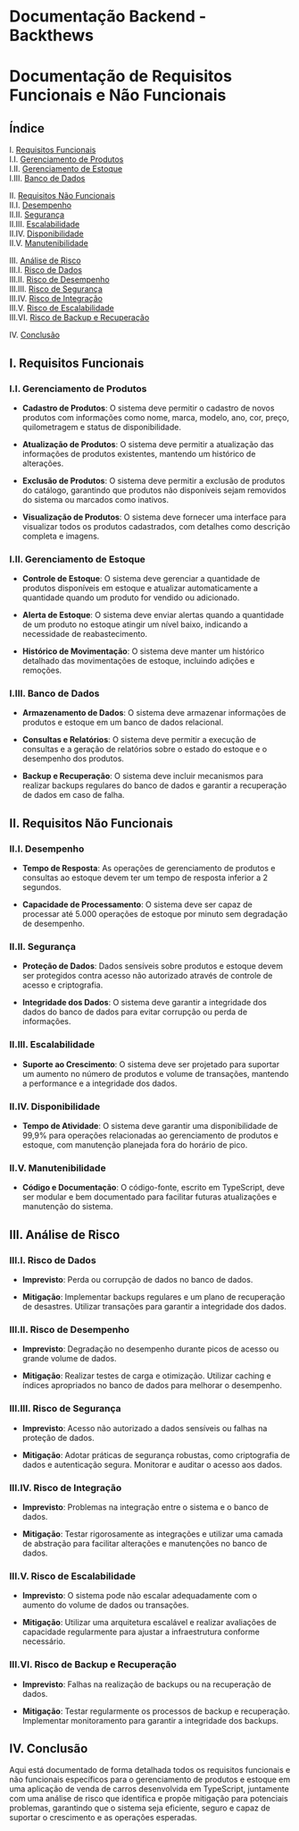 # Documentação Backend - Backthews
# Documentação de Requisitos Funcionais e Não Funcionais

## Índice

I. [Requisitos Funcionais](#i-requisitos-funcionais)  
   I.I. [Gerenciamento de Produtos](#ii-gerenciamento-de-produtos)  
   I.II. [Gerenciamento de Estoque](#iii-gerenciamento-de-estoque)  
   I.III. [Banco de Dados](#iv-banco-de-dados)

II. [Requisitos Não Funcionais](#v-requisitos-não-funcionais)  
   II.I. [Desempenho](#vi-desempenho)  
   II.II. [Segurança](#vii-segurança)  
   II.III. [Escalabilidade](#viii-escalabilidade)  
   II.IV. [Disponibilidade](#ix-disponibilidade)  
   II.V. [Manutenibilidade](#x-manutenibilidade)

III. [Análise de Risco](#xi-análise-de-risco)  
   III.I. [Risco de Dados](#xii-risco-de-dados)  
   III.II. [Risco de Desempenho](#xiii-risco-de-desempenho)  
   III.III. [Risco de Segurança](#xiv-risco-de-segurança)  
   III.IV. [Risco de Integração](#xv-risco-de-integração)  
   III.V. [Risco de Escalabilidade](#xvi-risco-de-escalabilidade)  
   III.VI. [Risco de Backup e Recuperação](#xvii-risco-de-backup-e-recuperação)

IV. [Conclusão](#xviii-conclusão)

## I. Requisitos Funcionais

### I.I. Gerenciamento de Produtos

- **Cadastro de Produtos**: O sistema deve permitir o cadastro de novos produtos com informações como nome, marca, modelo, ano, cor, preço, quilometragem e status de disponibilidade.
  
- **Atualização de Produtos**: O sistema deve permitir a atualização das informações de produtos existentes, mantendo um histórico de alterações.
  
- **Exclusão de Produtos**: O sistema deve permitir a exclusão de produtos do catálogo, garantindo que produtos não disponíveis sejam removidos do sistema ou marcados como inativos.
  
- **Visualização de Produtos**: O sistema deve fornecer uma interface para visualizar todos os produtos cadastrados, com detalhes como descrição completa e imagens.

### I.II. Gerenciamento de Estoque

- **Controle de Estoque**: O sistema deve gerenciar a quantidade de produtos disponíveis em estoque e atualizar automaticamente a quantidade quando um produto for vendido ou adicionado.
  
- **Alerta de Estoque**: O sistema deve enviar alertas quando a quantidade de um produto no estoque atingir um nível baixo, indicando a necessidade de reabastecimento.
  
- **Histórico de Movimentação**: O sistema deve manter um histórico detalhado das movimentações de estoque, incluindo adições e remoções.

### I.III. Banco de Dados

- **Armazenamento de Dados**: O sistema deve armazenar informações de produtos e estoque em um banco de dados relacional.
  
- **Consultas e Relatórios**: O sistema deve permitir a execução de consultas e a geração de relatórios sobre o estado do estoque e o desempenho dos produtos.
  
- **Backup e Recuperação**: O sistema deve incluir mecanismos para realizar backups regulares do banco de dados e garantir a recuperação de dados em caso de falha.

## II. Requisitos Não Funcionais

### II.I. Desempenho

- **Tempo de Resposta**: As operações de gerenciamento de produtos e consultas ao estoque devem ter um tempo de resposta inferior a 2 segundos.
  
- **Capacidade de Processamento**: O sistema deve ser capaz de processar até 5.000 operações de estoque por minuto sem degradação de desempenho.

### II.II. Segurança

- **Proteção de Dados**: Dados sensíveis sobre produtos e estoque devem ser protegidos contra acesso não autorizado através de controle de acesso e criptografia.
  
- **Integridade dos Dados**: O sistema deve garantir a integridade dos dados do banco de dados para evitar corrupção ou perda de informações.

### II.III. Escalabilidade

- **Suporte ao Crescimento**: O sistema deve ser projetado para suportar um aumento no número de produtos e volume de transações, mantendo a performance e a integridade dos dados.

### II.IV. Disponibilidade

- **Tempo de Atividade**: O sistema deve garantir uma disponibilidade de 99,9% para operações relacionadas ao gerenciamento de produtos e estoque, com manutenção planejada fora do horário de pico.

### II.V. Manutenibilidade

- **Código e Documentação**: O código-fonte, escrito em TypeScript, deve ser modular e bem documentado para facilitar futuras atualizações e manutenção do sistema.

## III. Análise de Risco

### III.I. Risco de Dados

- **Imprevisto**: Perda ou corrupção de dados no banco de dados.
  
- **Mitigação**: Implementar backups regulares e um plano de recuperação de desastres. Utilizar transações para garantir a integridade dos dados.

### III.II. Risco de Desempenho

- **Imprevisto**: Degradação no desempenho durante picos de acesso ou grande volume de dados.
  
- **Mitigação**: Realizar testes de carga e otimização. Utilizar caching e índices apropriados no banco de dados para melhorar o desempenho.

### III.III. Risco de Segurança

- **Imprevisto**: Acesso não autorizado a dados sensíveis ou falhas na proteção de dados.
  
- **Mitigação**: Adotar práticas de segurança robustas, como criptografia de dados e autenticação segura. Monitorar e auditar o acesso aos dados.

### III.IV. Risco de Integração

- **Imprevisto**: Problemas na integração entre o sistema e o banco de dados.
  
- **Mitigação**: Testar rigorosamente as integrações e utilizar uma camada de abstração para facilitar alterações e manutenções no banco de dados.

### III.V. Risco de Escalabilidade

- **Imprevisto**: O sistema pode não escalar adequadamente com o aumento do volume de dados ou transações.
  
- **Mitigação**: Utilizar uma arquitetura escalável e realizar avaliações de capacidade regularmente para ajustar a infraestrutura conforme necessário.

### III.VI. Risco de Backup e Recuperação

- **Imprevisto**: Falhas na realização de backups ou na recuperação de dados.
  
- **Mitigação**: Testar regularmente os processos de backup e recuperação. Implementar monitoramento para garantir a integridade dos backups.

## IV. Conclusão

Aqui está documentado de forma detalhada todos os requisitos funcionais e não funcionais específicos para o gerenciamento de produtos e estoque em uma aplicação de venda de carros desenvolvida em TypeScript, juntamente com uma análise de risco que identifica e propõe mitigação para potenciais problemas, garantindo que o sistema seja eficiente, seguro e capaz de suportar o crescimento e as operações esperadas.

